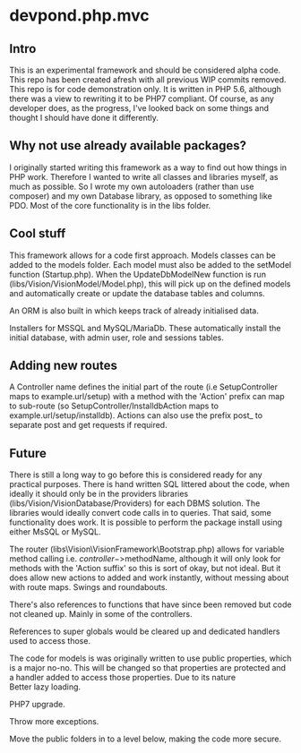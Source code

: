 # devpond.php.mvc

## Intro
This is an experimental framework and should be considered alpha code. This repo has been created afresh with all previous WIP commits removed. This repo is for code demonstration only.
It is written in PHP 5.6, although there was a view to rewriting it to be PHP7 compliant.
Of course, as any developer does, as the progress, I've looked back on some things and thought I should have done it differently.

## Why not use already available packages?

I originally started writing this framework as a way to find out how things in PHP work. Therefore I wanted to write all classes and libraries myself, as much as possible. So I wrote my own autoloaders (rather than use composer) and my own Database library, as opposed to something like PDO.
Most of the core functionality is in the libs folder.

## Cool stuff

This framework allows for a code first approach. Models classes can be added to the models folder. Each model must also be added to the setModel function (Startup.php). When the UpdateDbModelNew function is run (libs/Vision/VisionModel/Model.php), this will pick up on the defined models and automatically create or update the database tables and columns.

An ORM is also built in which keeps track of already initialised data. 

Installers for MSSQL and MySQL/MariaDb. These automatically install the initial database, with admin user, role and sessions tables.

## Adding new routes
A Controller name defines the initial part of the route (i.e SetupController maps to example.url/setup) with a method with the 'Action' prefix can map to sub-route (so SetupController/InstalldbAction maps to example.url/setup/installdb). 
Actions can also use the prefix post_ to separate post and get requests if required.

## Future

There is still a long way to go before this is considered ready for any practical purposes. There is hand written SQL littered about the code, when ideally it should only be in the providers libraries (libs/Vision/VisionDatabase/Providers) for each DBMS solution. The libraries would ideally convert code calls in to queries.
That said, some functionality does work. It is possible to perform the package install using either MsSQL or MySQL.

The router (libs\Vision\VisionFramework\Bootstrap.php) allows for variable method calling i.e. $controller->$methodName, although it will only look for methods with the 'Action suffix' so this is sort of okay, but not ideal. But it does allow new actions to added and work instantly, without messing about with route maps. Swings and roundabouts.

There's also references to functions that have since been removed but code not cleaned up. Mainly in some of the controllers.

References to super globals would be cleared up and dedicated handlers used to access those.

The code for models is was originally written to use public properties, which is a major no-no. This will be changed so that properties are protected and a handler added to access those properties. Due to its nature  
Better lazy loading.

PHP7 upgrade.

Throw more exceptions.

Move the public folders in to a level below, making the code more secure.
